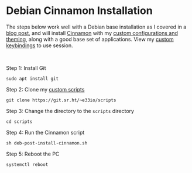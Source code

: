 # Debian Cinnamon Installation

The steps below work well with a Debian base installation as I covered in a [blog post](https://e33.io/913), and will install [Cinnamon](https://projects.linuxmint.com/cinnamon) with my [custom configurations and theming](https://git.sr.ht/~e33io/dotfiles), along with a good base set of applications. View my [custom keybindings](https://git.sr.ht/~e33io/reference-wiki/tree/main/item/keybindings/cinnamon-keybindings.md) to use session.

&nbsp;

Step 1: Install Git
```
sudo apt install git
```

Step 2: Clone my [custom scripts](https://git.sr.ht/~e33io/scripts)
```
git clone https://git.sr.ht/~e33io/scripts
```

Step 3: Change the directory to the `scripts` directory
```
cd scripts
```

Step 4: Run the Cinnamon script
```
sh deb-post-install-cinnamon.sh
```

Step 5: Reboot the PC
```
systemctl reboot
```

&nbsp;
